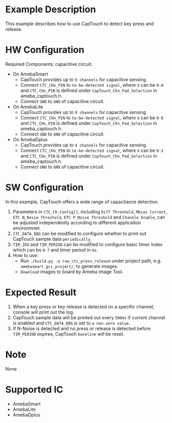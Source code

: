 # Example Description

This example describes how to use CapTouch to detect key press and release.

# HW Configuration

Required Components: capacitive circuit.

* On AmebaSmart
	- CapTouch provides up to `9 channels` for capacitive sensing.
	- Connect `CTC_CHx_PIN` to `to-be-detected signal`, where x can be `0-8` and `CTC_CHx_PIN` is defined under `CapTouch_Chn_Pad_Selection` in ameba_captouch.h.
	- Connect `GND` to `GND` of capacitive circuit.
* On AmebaLite
	- CapTouch provides up to `9 channels` for capacitive sensing.
	- Connect `CTC_CHx_PIN` to `to-be-detected signal`, where x can be `0-8` and `CTC_CHx_PIN` is defined under `CapTouch_Chn_Pad_Selection` in ameba_captouch.h.
	- Connect `GND` to `GND` of capacitive circuit.
* On AmebaDplus
	- CapTouch provides up to `4 channels` for capacitive sensing.
	- Connect `CTC_CHx_PIN` to `to-be-detected signal`, where x can be `0-3` and `CTC_CHx_PIN` is defined under `CapTouch_Chn_Pad_Selection` in ameba_captouch.h.
	- Connect `GND` to `GND` of capacitive circuit.

# SW Configuration

In this example, CapTouch offers a wide range of capacitance detection.

1. Parameters in `CTC_Ch_Config[]`, including `Diff Threshold`, `Mbias Current`, `ETC N_Nosie Threshold`, `ETC P_Noise Threshold` and `Channle Enable`, can be adjusted independently according to different applicaiton environmnet.
2. `CTC_DATA_DBG` can be modified to configure whether to print out CapTouch sample data `periodically`.
3. `TIM_IDX` and `TIM_PERIOD` can be modified to configure basic timer index which can be `0-7` and timer period in `ms`.
4. How to use:
    * Run `./build.py -a raw_ctc_press_release` under project path, e.g. `amebasmart_gcc_project/`, to generate images.
    * `Download` images to board by Ameba Image Tool.

# Expected Result

1. When a key press or key release is detected on a specific channel, console will print out the log.
2. CapTouch sample data will be printed out every `500ms` if current channel is enabled and `CTC_DATA_DBG` is set to `a non-zero value`.
3. If N-Noise is detected and no press or release is detected before `TIM_PERIOD` expires, CapTouch `baseline` will be reset.
# Note

None

# Supported IC

* AmebaSmart
* AmebaLite
* AmebaDplus
